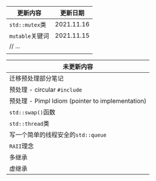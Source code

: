 | 更新内容        | 更新日期   |
| --------------- | ---------- |
| `std::mutex`类  | 2021.11.16 |
| `mutable`关键词 | 2021.11.15 |
| // ...          |            |
|                 |            |



| 未更新内容                                       |
| ------------------------------------------------ |
| 迁移预处理部分笔记                               |
| 预处理 - circular `#include`                     |
| 预处理 - Pimpl Idiom (pointer to implementation) |
| `std::swap()`函数                                |
| `std::thread`类                                  |
| 写一个简单的线程安全的`std::queue`               |
| `RAII`理念                                       |
| 多继承                                           |
| 虚继承                                           |

